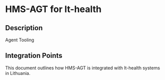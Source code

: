 # HMS-AGT for lt-health

## Description

Agent Tooling

## Integration Points

This document outlines how HMS-AGT is integrated with lt-health systems in Lithuania.
